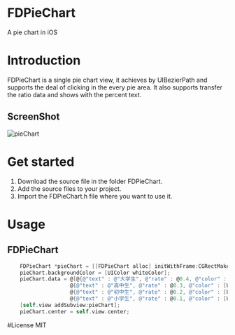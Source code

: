 # FDPieChart
A pie chart in iOS

# Introduction

FDPieChart is a single pie chart view, it achieves by UIBezierPath and supports the deal of clicking in the every pie area. It also supports transfer the ratio data and shows with the percent text.   

## ScreenShot

![pieChart](http://7xiamc.com1.z0.glb.clouddn.com/pieChart.png)

# Get started

1. Download the source file in the folder FDPieChart.
2. Add the source files to your project.
3. Import the FDPieChart.h file where you want to use it.

# Usage

## FDPieChart

```Objective-C
    FDPieChart *pieChart = [[FDPieChart alloc] initWithFrame:CGRectMake(0, 0, 200, 200)];
    pieChart.backgroundColor = [UIColor whiteColor];
    pieChart.data = @[@{@"text" : @"大学生", @"rate" : @0.4, @"color" : [UIColor orangeColor]},
                    @{@"text" : @"高中生", @"rate" : @0.3, @"color" : [UIColor purpleColor]},
                    @{@"text" : @"初中生", @"rate" : @0.2, @"color" : [UIColor cyanColor]},
                    @{@"text" : @"小学生", @"rate" : @0.1, @"color" : [UIColor brownColor]}];
    [self.view addSubview:pieChart];
    pieChart.center = self.view.center;
```

#License
  MIT
